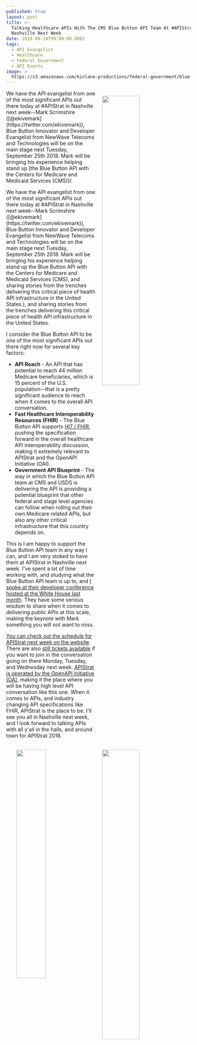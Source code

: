 ```yaml
---
published: true
layout: post
title: >-
  Talking Healthcare APIs With The CMS Blue Button API Team At #APIStrat In
  Nashville Next Week
date: 2018-09-18T09:00:00.000Z
tags:
  - API Evangelist
  - Healthcare
  - Federal Government
  - API Events
image: >-
  https://s3.amazonaws.com/kinlane-productions/federal-government/blue-button/blue-button-api-docs.png
---
```

<p><img src="{{ page.image }}" width="45%" align="right" style="padding: 15px;" /></p>We have the API evangelist from one of the most significant APIs out there today at #APIStrat in Nashville next week--Mark Scrimshire ([@ekivemark](https://twitter.com/ekivemark)), Blue Button Innovator and Developer Evangelist from NewWave Telecoms and Technologies will be on the main stage next Tuesday, September 25th 2018. Mark will be bringing his experience helping stand up [the Blue Button API with the Centers for Medicare and Medicaid Services (CMS)](<p><img src="{{ page.image }}" width="45%" align="right" style="padding: 15px;" /></p>We have the API evangelist from one of the most significant APIs out there today at #APIStrat in Nashville next week--Mark Scrimshire ([@ekivemark](https://twitter.com/ekivemark)), Blue Button Innovator and Developer Evangelist from NewWave Telecoms and Technologies will be on the main stage next Tuesday, September 25th 2018. Mark will be bringing his experience helping stand up the Blue Button API with the Centers for Medicare and Medicaid Services (CMS), and sharing stories from the trenches delivering this critical piece of health API infrastructure in the United States.), and sharing stories from the trenches delivering this critical piece of health API infrastructure in the United States.

I consider the Blue Button API to be one of the most significant APIs out there right now for several key factors:

- **API Reach** - An API that has potential to reach 44 million Medicare beneficiaries, which is 15 percent of the U.S. population--that is a pretty significant audience to reach when it comes to the overall API conversation.
- **Fast Healthcare Interoperability Resources (FHIR)** - The Blue Button API supports [Hl7 / FHIR](https://www.hl7.org/fhir/overview.html), pushing the specification forward in the overall healthcare API interoperability discussion, making it extremely relevant to APIStrat and the OpenAPI Initiative (OAI).
- **Government API Blueprint** - The way in which the Blue Button API team at CMS and USDS is delivering the API is providing a potential blueprint that other federal and stage level agencies can follow when rolling out their own Medicare related APIs, but also any other critical infrastructure that this country depends on.

This is I am happy to support the Blue Button API team in any way I can, and I am very stoked to have them at APIStrat in Nashville next week. I've spent a lot of time working with, and studying what the Blue Button API team is up to, <img src="https://s3.amazonaws.com/kinlane-productions/events/apistrat/apistrat-nashville.png" align="right" width="40%" style="padding: 15px;" />and [I spoke at their developer conference hosted at the White House last month](http://apievangelist.com/2018/08/07/i-am-speaking-in-washington-dc-at-the-blue-button-20-developer-conference-on-the-api-lifecycle-this-monday/). They have some serious wisdom to share when it comes to delivering public APIs at this scale, making the keynote with Mark something you will not want to miss.

[You can check out the schedule for APIStrat next week on the website](https://events.linuxfoundation.org/events/apistrat-2018/program/schedule/). There are also [still tickets available](https://events.linuxfoundation.org/events/apistrat-2018/attend/register/) if you want to join in the conversation going on there Monday, Tuesday, and Wednesday next week. [APIStrat is operated by the OpenAPI Initiative (OA)](https://www.openapis.org/), making it the place where you will be having high level API conversation like this one. When it comes to APIs, and industry changing API specifications like FHIR, APIStrat is the place to be. I'll see you all in Nashville next week, and I look forward to talking APIs with all y'all in the halls, and around town for APIStrat 2018.
